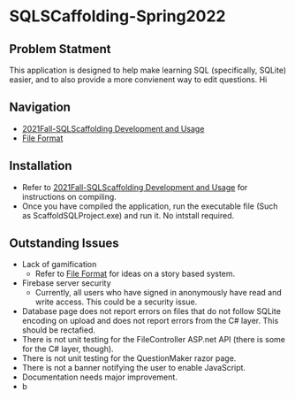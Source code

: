# SQLSCaffolding-Spring2022
## Problem Statment
This application is designed to help make learning SQL (specifically, SQLite) easier, and to also provide a more convienent way to edit questions. Hi

## Navigation
- [2021Fall-SQLScaffolding Development and Usage](2021Fall-SQLScaffolding-main/ScaffoldingSQLProject-master/README.md)
- [File Format](2021Fall-SQLScaffolding-main/ScaffoldingSQLProject-master/FILEFORMAT.md)

## Installation
- Refer to [2021Fall-SQLScaffolding Development and Usage](2021Fall-SQLScaffolding-main/ScaffoldingSQLProject-master/README.md) for instructions on compiling. 
- Once you have compiled the application, run the executable file (Such as ScaffoldSQLProject.exe) and run it. No intstall required.

## Outstanding Issues
- Lack of gamification 
    * Refer to [File Format](2021Fall-SQLScaffolding-main/ScaffoldingSQLProject-master/FILEFORMAT.md) for ideas on a story based system.
- Firebase server security
    * Currently, all users who have signed in anonymously have read and write access. This could be a security issue.
- Database page does not report errors on files that do not follow SQLite encoding on upload and does not report errors from the C# layer. This should be rectafied.
- There is not unit testing for the FileController ASP.net API (there is some for the C# layer, though).
- There is not unit testing for the QuestionMaker razor page.
- There is not a banner notifying the user to enable JavaScript.
- Documentation needs major improvement.
- b
